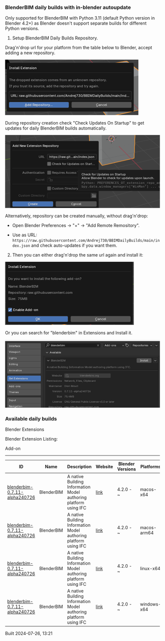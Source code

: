 ### BlenderBIM daily builds with in-blender autoupdate

Only supported for BlenderBIM with Python 3.11 (default Python version in Blender 4.2+) as Blender doesn't support separate builds for different Python versions.

1. Setup BlenderBIM Daily Builds Repository.

Drag'n'drop url for your platform from the table below to Blender, accept adding a new repository.

![](img/image-1.png)

During repository creation check "Check Updates On Startup" to get updates for daily BlenderBIM builds automatically.

![](img/image-2.png)

Alternatively, repository can be created manually, without drag'n'drop:

- Open Blender Preferences -> "+" -> "Add Remote Remository".

- Use as URL: `https://raw.githubusercontent.com/Andrej730/BBIMDailyBuilds/main/index.json` and check auto-updates if you want them.

2. Then you can either drag'n'drop the same url again and install it:

![alt text](img/image-3.png)

Or you can search for "blenderbim" in Extensions and Install it.

![](img/image.png)


### Available daily builds




Blender Extensions


Blender Extension Listing:


Add\-on




---




| ID | Name | Description | Website | Blender Versions | Platforms | Size |
| --- | --- | --- | --- | --- | --- | --- |
| [blenderbim\-0\.7\.11\-alpha240726](https://github.com/IfcOpenShell/IfcOpenShell/releases/download/blenderbim-0.7.11-alpha240726/blenderbim_py311-0.7.11-alpha240726-macos-x64.zip?repository=https://raw.githubusercontent.com/Andrej730/BBIMDailyBuilds/main/index.json&blender_version_min=4.2.0&platforms=macos-x64) | BlenderBIM | A native Building Information Model authoring platform using IFC | [link](https://blenderbim.org/) | 4\.2\.0 \- \~ | macos\-x64 | 94\.2MB |
| [blenderbim\-0\.7\.11\-alpha240726](https://github.com/IfcOpenShell/IfcOpenShell/releases/download/blenderbim-0.7.11-alpha240726/blenderbim_py311-0.7.11-alpha240726-macos-arm64.zip?repository=https://raw.githubusercontent.com/Andrej730/BBIMDailyBuilds/main/index.json&blender_version_min=4.2.0&platforms=macos-arm64) | BlenderBIM | A native Building Information Model authoring platform using IFC | [link](https://blenderbim.org/) | 4\.2\.0 \- \~ | macos\-arm64 | 93\.5MB |
| [blenderbim\-0\.7\.11\-alpha240726](https://github.com/IfcOpenShell/IfcOpenShell/releases/download/blenderbim-0.7.11-alpha240726/blenderbim_py311-0.7.11-alpha240726-linux-x64.zip?repository=https://raw.githubusercontent.com/Andrej730/BBIMDailyBuilds/main/index.json&blender_version_min=4.2.0&platforms=linux-x64) | BlenderBIM | A native Building Information Model authoring platform using IFC | [link](https://blenderbim.org/) | 4\.2\.0 \- \~ | linux\-x64 | 100\.5MB |
| [blenderbim\-0\.7\.11\-alpha240726](https://github.com/IfcOpenShell/IfcOpenShell/releases/download/blenderbim-0.7.11-alpha240726/blenderbim_py311-0.7.11-alpha240726-windows-x64.zip?repository=https://raw.githubusercontent.com/Andrej730/BBIMDailyBuilds/main/index.json&blender_version_min=4.2.0&platforms=windows-x64) | BlenderBIM | A native Building Information Model authoring platform using IFC | [link](https://blenderbim.org/) | 4\.2\.0 \- \~ | windows\-x64 | 75\.4MB |


Built 2024\-07\-26, 13:21




